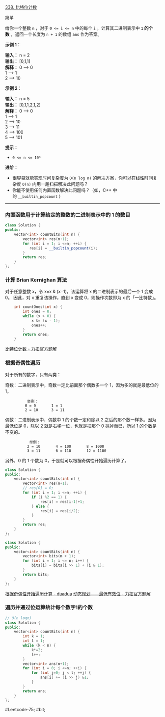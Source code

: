 [338. 比特位计数](https://leetcode.cn/problems/counting-bits/)

简单

给你一个整数 `n` ，对于 `0 <= i <= n` 中的每个 `i` ，计算其二进制表示中 **`1` 的个数** ，返回一个长度为 `n + 1` 的数组 `ans` 作为答案。

**示例 1：**

**输入：** n = 2  
**输出：** [0,1,1]  
**解释：**
0 --> 0  
1 --> 1  
2 --> 10

**示例 2：**

**输入：** n = 5  
**输出：** [0,1,1,2,1,2]  
**解释：**
0 --> 0  
1 --> 1  
2 --> 10  
3 --> 11  
4 --> 100  
5 --> 101  
  
**提示：**

- `0 <= n <= 10⁵`

**进阶：**

- 很容易就能实现时间复杂度为 `O(n log n)` 的解决方案，你可以在线性时间复杂度 `O(n)` 内用一趟扫描解决此问题吗？
- 你能不使用任何内置函数解决此问题吗？（如，C++ 中的 `__builtin_popcount` ）
---- ----
### 内置函数用于计算给定的整数的二进制表示中的 1 的数目
```cpp
class Solution {
public:
    vector<int> countBits(int n) {
        vector<int> res(n+1);
        for (int i = 1; i <=n; ++i) {
           res[i] = __builtin_popcount(i);
        }
        return res;
    }
};
```
### 计算 Brian Kernighan 算法
对于任意整数 x，令 x=x & (x−1)，该运算将 x 的二进制表示的最后一个 1 变成 0。
因此，对 x 重复该操作，直到 x 变成 0，则操作次数即为 x 的「一比特数」。
```cpp
    int countOnes(int x) {
        int ones = 0;
        while (x > 0) {
            x &= (x - 1);
            ones++;
        }
        return ones;
    }
```
[比特位计数 - 力扣官方题解](https://leetcode.cn/problems/counting-bits/solutions/627418/bi-te-wei-ji-shu-by-leetcode-solution-0t1i/)

### 根据奇偶性遍历
对于所有的数字，只有两类：

奇数：二进制表示中，奇数一定比前面那个偶数多一个 1，因为多的就是最低位的 1。
```
          举例： 
         0 = 0       1 = 1
         2 = 10      3 = 11
```
偶数：二进制表示中，偶数中 1 的个数一定和除以 2 之后的那个数一样多。因为最低位是 0，除以 2 就是右移一位，也就是把那个 0 抹掉而已，所以 1 的个数是不变的。
```
           举例：
          2 = 10       4 = 100       8 = 1000
          3 = 11       6 = 110       12 = 1100
```
另外，0 的 1 个数为 0，于是就可以根据奇偶性开始遍历计算了。

```cpp
class Solution {
public:
    vector<int> countBits(int n) {
        vector<int> res(n+1);
        // res[0] = 0;
        for (int i = 1; i <=n; ++i) {
            if (i %2 == 1) {
                res[i] = res[i-1]+1;
            } else {
                res[i] = res[i/2];
            }
        }
        return res;
    }
};
```

```cpp
class Solution {
public:
    vector<int> countBits(int n) {
        vector<int> bits(n + 1);
        for (int i = 1; i <= n; i++) {
            bits[i] = bits[i >> 1] + (i & 1);
        }
        return bits;
    }
};
```
[根据奇偶性开始遍历计算 - duadua](https://leetcode.cn/problems/counting-bits/solutions/7882/hen-qing-xi-de-si-lu-by-duadua/)
[动态规划——最低有效位 - 力扣官方题解](https://leetcode.cn/problems/counting-bits/solutions/627418/bi-te-wei-ji-shu-by-leetcode-solution-0t1i/)

### 遍历并通过位运算统计每个数字1的个数
```cpp
// O(n logn)
class Solution {
public:
    vector<int> countBits(int n) {
        int k = 1;
        int l = 1;
        while (k < n) {
            k*=2;
            l++;
        }
        vector<int> ans(n+1);
        for (int i = 0; i <=n; ++i) {
            for (int j=0; j < l; ++j) {
                ans[i] += (i >> j) &1;
            }
        }
        return ans;
    }
};
```
#Leetcode-75; #bit;